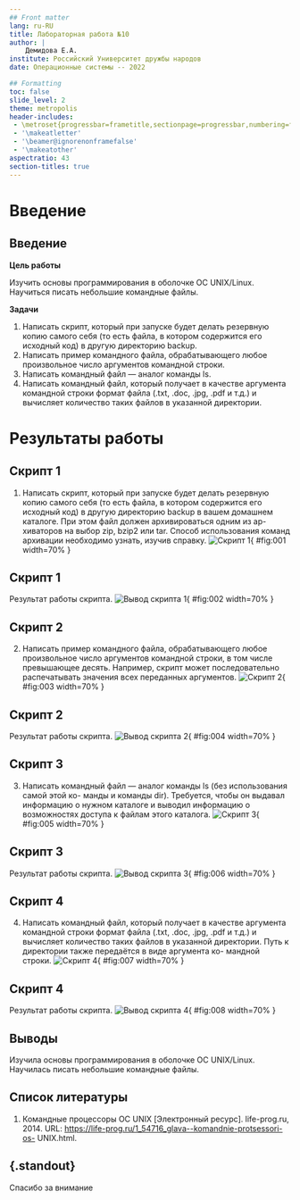 ```yaml
---
## Front matter
lang: ru-RU
title: Лабораторная работа №10
author: |
	Демидова Е.А.
institute: Российский Университет дружбы народов
date: Операционные системы -- 2022

## Formatting
toc: false
slide_level: 2
theme: metropolis
header-includes: 
 - \metroset{progressbar=frametitle,sectionpage=progressbar,numbering=fraction}
 - '\makeatletter'
 - '\beamer@ignorenonframefalse'
 - '\makeatother'
aspectratio: 43
section-titles: true
---
```


# Введение

## Введение

**Цель работы**

Изучить основы программирования в оболочке ОС UNIX/Linux. Научиться писать
небольшие командные файлы.

**Задачи**

1. Написать скрипт, который при запуске будет делать резервную копию самого себя (то
есть файла, в котором содержится его исходный код) в другую директорию backup.
2. Написать пример командного файла, обрабатывающего любое произвольное число
аргументов командной строки.
3. Написать командный файл — аналог команды ls.
4. Написать командный файл, который получает в качестве аргумента командной строки
формат файла (.txt, .doc, .jpg, .pdf и т.д.) и вычисляет количество таких файлов
в указанной директории.


# Результаты работы

## Скрипт 1

1. Написать скрипт, который при запуске будет делать резервную копию самого себя (то
есть файла, в котором содержится его исходный код) в другую директорию backup
в вашем домашнем каталоге. При этом файл должен архивироваться одним из ар-
хиваторов на выбор zip, bzip2 или tar. Способ использования команд архивации
необходимо узнать, изучив справку.
![Скрипт 1](image/1.png){ #fig:001 width=70% }

## Скрипт 1

Результат работы скрипта.
![Вывод скрипта 1](image/2.png){ #fig:002 width=70% }

## Скрипт 2

2. Написать пример командного файла, обрабатывающего любое произвольное число
аргументов командной строки, в том числе превышающее десять. Например, скрипт
может последовательно распечатывать значения всех переданных аргументов.
![Скрипт 2](image/3.png){ #fig:003 width=70% }

## Скрипт 2

Результат работы скрипта.
![Вывод скрипта 2](image/4.png){ #fig:004 width=70% }

## Скрипт 3

3. Написать командный файл — аналог команды ls (без использования самой этой ко-
манды и команды dir). Требуется, чтобы он выдавал информацию о нужном каталоге
и выводил информацию о возможностях доступа к файлам этого каталога.
![Скрипт 3](image/5.png){ #fig:005 width=70% }

## Скрипт 3

Результат работы скрипта.
![Вывод скрипта 3](image/6.png){ #fig:006 width=70% }

## Скрипт 4

4. Написать командный файл, который получает в качестве аргумента командной строки
формат файла (.txt, .doc, .jpg, .pdf и т.д.) и вычисляет количество таких файлов
в указанной директории. Путь к директории также передаётся в виде аргумента ко-
мандной строки.
![Скрипт 4](image/7.png){ #fig:007 width=70% }

## Скрипт 4

Результат работы скрипта.
![Вывод скрипта 4](image/8.png){ #fig:008 width=70% }

## Выводы

Изучила основы программирования в оболочке ОС UNIX/Linux. Научилась писать
небольшие командные файлы.

## Список литературы

1. Командные процессоры ОС UNIX [Электронный ресурс]. life-prog.ru, 2014.
URL: https://life-prog.ru/1_54716_glava--komandnie-protsessori-os-
UNIX.html.


## {.standout}

Спасибо за внимание
